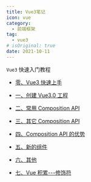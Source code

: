 ```yaml
---
title: Vue3笔记
icon: vue
category: 
  - 前端框架
tag:
  - vue3
# isOriginal: true
date: 2021-10-11
---
```


`Vue3` 快速入门教程

<!-- more -->

- [零、Vue3 快速上手](vue3.md)

- [一、创建 Vue3.0 工程](create.md)

- [二、常用 Composition API](compositionApi.md)

- [三、其它 Composition API](otherApi.md)

- [四、Composition API 的优势](compare.md)

- [五、新的组件](newComponents.md)

- [六、其他](others.md)

- [七、Vue 积累---修饰符](skill.md)
